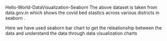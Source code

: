 Hello-World-DataVisualization-Seaborn
The above dataset is taken from data.gov.in which shows the covid bed stastics across various districts in seaborn .

Here we have used seaborn bar chart to get the releationship between the data and understand the data through data visualization charts
